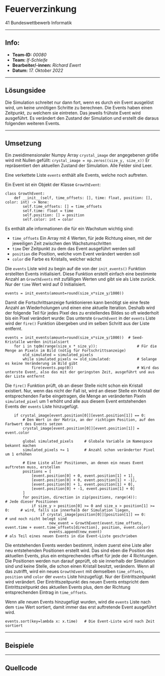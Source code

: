 # Feuerverzinkung
41 Bundeswettbewerb Informatik

---
## Info:
- __Team-ID:__ *00080* 
- __Team:__ *If-Schleife*
- __Bearbeiter/-innen:__ *Richard Ewert*
- __Datum:__ *17. Oktober 2022*

---
## Lösungsidee
Die Simulation schreitet nur dann fort, wenn es durch ein Event ausgelöst wird,
um keine unnötigen Schritte zu berechnen.
Die Events haben einen Zeitpunkt, zu welchem sie eintreten.
Das jeweils frühste Event wird ausgeführt.
Es verändert den Zustand der Simulation und
erstellt die daraus folgenden weiteren Events.

---
## Umsetzung
Ein zweidimensionaler Numpy Array `crystal_image` der angegebenen größe wird mit Nullen gefüllt:
```crystal_image = np.zeros((size_y, size_x))```
Er repräsentiert den aktuellen Zustand der Simulation. Alle Felder sind Leer.

Eine verkettete Liste `events` enthält alle Events, welche noch auftreten.

Ein Event ist ein Objekt der Klasse `GrowthEvent`:
```
class GrowthEvent:
    def __init__(self, time_offsets: [], time: float, position: [], color: int) -> None:
        self.time_offsets: [] = time_offsets
        self.time: float = time
        self.position: [] = position
        self.color: int = color
```
Es enthält alle informationen die für ein Wachstum wichtig sind:
- `time_offsets` Ein Array mit 4 Werten, für jede Richtung einen, mit der jeweiligen Zeit zwischen den Wachstumschritten
- `time` Der Zeitpunkt zu dem das Event ausgeführt werden soll
- `position` die Position, welche vom Event verändert werden soll
- `color` die Farbe es Kristalls, welcher wächst

Die `events` Liste wird zu begin auf die von der `init_events()` Funktion erstellten Events initialisiert.
Diese Funktion erstellt einfach eine bestimmte Anzahl an `GrowthEvents` mit zufälligen Werten und gibt sie als Liste zurück. 
Nur der `time` Wert wird auf 0 Initialisiert.

```events = init_events(amount=round(size_x*size_y/1000))```

Damit die Fortschrittsanzeige funktionieren kann benötigt sie eine feste Anzahl an Wiederholungen und einen eine
aktuelle Iteration. Deshalb wird der folgende Teil für jedes Pixel des zu erstellendes Bildes so oft wiederholt bis ein Pixel 
verändert wurde: Das unterste `GrowthEvent` in der `events` Liste wird der `fire()` Funktion übergeben und im selben Schritt
aus der Liste entfernt.

```
events = init_events(amount=round(size_x*size_y/1000))  # Seed-Kristalle werden initialsiert
    for i in tqdm(range(size_x * size_y)):                  # Für die Menge an Pixeln im Bild (nötig für Fortschrittsanzeige)
        old_simulated = simulated_pixels
        while simulated_pixels <= old_simulated:            # Solange es keine Veränderung im Bild gibt
            fire(events.pop(0))                             # Wird das unterste Event, also das mit der geringsten Zeit, ausgeführt und aus der Liste entfernt  
```

Die `fire()` Funktion prüft, ob an dieser Stelle nicht schon ein Kristall existiert.
Nur, wenn das nicht der Fall ist, wird an dieser Stelle ein Kristall der entsprechenden Farbe eingetragen,
die Menge an veränderten Pixeln `simulated_pixel` um 1 erhöht und alle aus diesem Event entstehenden Events der `events`
Liste hinzugefügt.
```
    if crystal_image[event.position[0]][event.position[1]] == 0:
        # Den Wert in der Matrix, an der richtigen Position, auf den Farbwert des Events setzen
        crystal_image[event.position[0]][event.position[1]] = event.color

        global simulated_pixels     # Globale Variable im Namespace bekannt machen
        simulated_pixels += 1       # Anzahl schon veränderter Pixel um 1 erhöhen

        # Eine Liste aller Positionen, an denen ein neues Event auftreten muss, erstellen
        positions = [
            [event.position[0] + 0, event.position[1] + 1],
            [event.position[0] + 0, event.position[1] + -1],
            [event.position[0] + 1, event.position[1] + 0],
            [event.position[0] + -1, event.position[1] + 0]
        ]
        for position, direction in zip(positions, range(4)):                # Jede dieser Positionen
            if size_y > position[0] >= 0 and size_x > position[1] >= 0:     # wird, falls sie innerhalb der Simulation liegen,
                if crystal_image[position[0]][position[1]] == 0:            # und noch nicht belegt sind
                    new_event = GrowthEvent(event.time_offsets, event.time + event.time_offsets[direction], position, event.color)
                    events.append(new_event)                                # als Teil eines neuen Events in die Event-Liste geschrieben
```
Die entstehenden Events werden bestimmt, indem zuerst eine Liste aller neu entstehenden Positionen erstellt wird.
Das sind eben die Position des aktuellen Events, plus ein entsprechendes offset für jede der 4 Richtungen.
Die Positionen werden nun darauf geprüft, ob sie innerhalb der Simulation sind und keine Stelle, die schon einen Kristall
besitzt, verändern. Wenn all das zutrifft, wird ein neues `GrowthEvent` mit demselben `time_offsets`, `position` und `color`
der `events` Liste hinzugefügt.
Nur der Eintrittszeitpunkt wird verändert. Der Eintrittszeitpunkt des neuen Events entspricht dem Eintrittszeitpunkt 
des aktuellen Events plus, dem der Richtung entsprechenden Eintrag in `time_offsets`.

Wenn alle neuen Events hinzugefügt wurden, wird die `events` Liste nach dem `time` Wert sortiert, 
damit immer das erst auftretende Event ausgeführt wird.

```
events.sort(key=lambda x: x.time)   # Die Event-Liste wird nach Zeit sortiert
```

---
## Beispiele

---
## Quellcode
